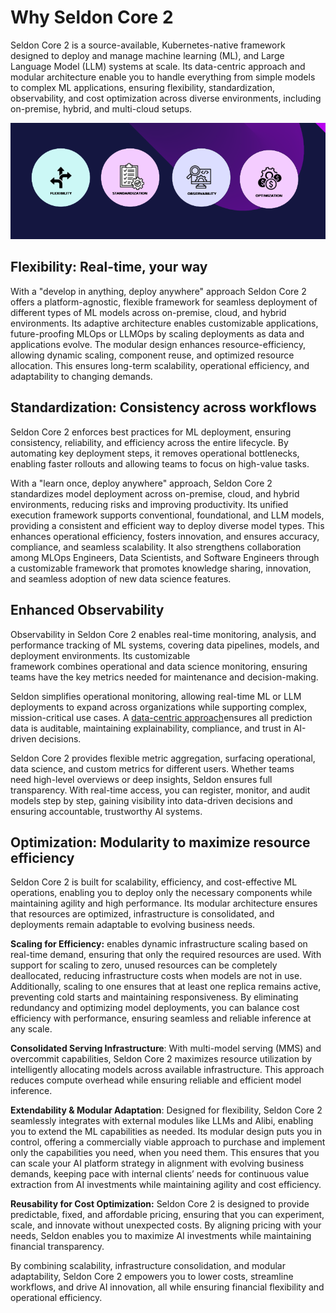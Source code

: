 # Why Seldon Core 2

Seldon Core 2 is a source-available, Kubernetes-native framework designed to deploy and manage machine learning (ML), and Large Language Model (LLM) systems at scale. Its data-centric approach and modular architecture enable you to handle everything from simple models to complex ML applications, ensuring flexibility, standardization, observability, and cost optimization across diverse environments, including on-premise, hybrid, and multi-cloud setups.

![Seldon Core 2 key benefits](./images/seldon_core_2_intro.png)

## **Flexibility: Real-time, your way**

With a "develop in anything, deploy anywhere" approach Seldon Core 2 offers a platform-agnostic, flexible framework for seamless deployment of different types of ML models across on-premise, cloud, and hybrid environments. Its adaptive architecture enables customizable applications, future-proofing MLOps or LLMOps by scaling deployments as data and applications evolve. The modular design enhances resource-efficiency, allowing dynamic scaling, component reuse, and optimized resource allocation. This ensures long-term scalability, operational efficiency, and adaptability to changing demands.

## **Standardization: Consistency across workflows**

Seldon Core 2 enforces best practices for ML deployment, ensuring consistency, reliability, and efficiency across the entire lifecycle. By automating key deployment steps, it removes operational bottlenecks, enabling faster rollouts and allowing teams to focus on high-value tasks.

With a "learn once, deploy anywhere" approach, Seldon Core 2 standardizes model deployment across on-premise, cloud, and hybrid environments, reducing risks and improving productivity. Its unified execution framework supports conventional, foundational, and LLM models, providing a consistent and efficient way to deploy diverse model types. This enhances operational efficiency, fosters innovation, and ensures accuracy, compliance, and seamless scalability. It also strengthens collaboration among MLOps Engineers, Data Scientists, and Software Engineers through a customizable framework that promotes knowledge sharing, innovation, and seamless adoption of new data science features.

## **Enhanced Observability**

Observability in Seldon Core 2 enables real-time monitoring, analysis, and performance tracking of ML systems, covering data pipelines, models, and deployment environments. Its customizable framework combines operational and data science monitoring, ensuring teams have the key metrics needed for maintenance and decision-making.

Seldon simplifies operational monitoring, allowing real-time ML or LLM deployments to expand across organizations while supporting complex, mission-critical use cases. A [data-centric approach](./concepts/README.md#data-centric-mlops)ensures all prediction data is auditable, maintaining explainability, compliance, and trust in AI-driven decisions.

Seldon Core 2 provides flexible metric aggregation, surfacing operational, data science, and custom metrics for different users. Whether teams need high-level overviews or deep insights, Seldon ensures full transparency. With real-time access, you can register, monitor, and audit models step by step, gaining visibility into data-driven decisions and ensuring accountable, trustworthy AI systems.

## **Optimization: Modularity to maximize resource efficiency**

Seldon Core 2 is built for scalability, efficiency, and cost-effective ML operations, enabling you to deploy only the necessary components while maintaining agility and high performance. Its modular architecture ensures that resources are optimized, infrastructure is consolidated, and deployments remain adaptable to evolving business needs.

**Scaling for Efficiency:** enables dynamic infrastructure scaling based on real-time demand, ensuring that only the required resources are used. With support for scaling to zero, unused resources can be completely deallocated, reducing infrastructure costs when models are not in use. Additionally, scaling to one ensures that at least one replica remains active, preventing cold starts and maintaining responsiveness. By eliminating redundancy and optimizing model deployments, you can balance cost efficiency with performance, ensuring seamless and reliable inference at any scale.

**Consolidated Serving Infrastructure**: With multi-model serving (MMS) and overcommit capabilities, Seldon Core 2 maximizes resource utilization by intelligently allocating models across available infrastructure. This approach reduces compute overhead while ensuring reliable and efficient model inference.

**Extendability & Modular Adaptation**: Designed for flexibility, Seldon Core 2 seamlessly integrates with external modules like LLMs and Alibi, enabling you to extend the ML capabilities as needed. Its modular design puts you in control, offering a commercially viable approach to purchase and implement only the capabilities you need, when you need them. This ensures that you can scale your AI platform strategy in alignment with evolving business demands, keeping pace with internal clients’ needs for continuous value extraction from AI investments while maintaining agility and cost efficiency.

**Reusability for Cost Optimization:** Seldon Core 2 is designed to provide predictable, fixed, and affordable pricing, ensuring that you can experiment, scale, and innovate without unexpected costs. By aligning pricing with your needs, Seldon enables you to maximize AI investments while maintaining financial transparency.

By combining scalability, infrastructure consolidation, and modular adaptability, Seldon Core 2 empowers you to lower costs, streamline workflows, and drive AI innovation, all while ensuring financial flexibility and operational efficiency.
